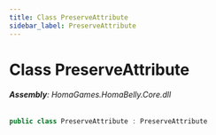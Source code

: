 ```yaml
---
title: Class PreserveAttribute
sidebar_label: PreserveAttribute
---
```

# Class PreserveAttribute


###### **Assembly**: HomaGames.HomaBelly.Core.dll

```csharp title="Declaration"
public class PreserveAttribute : PreserveAttribute
```
